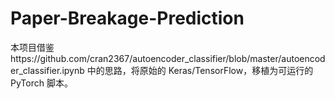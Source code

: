 # Paper-Breakage-Prediction

本项目借鉴https://github.com/cran2367/autoencoder_classifier/blob/master/autoencoder_classifier.ipynb 中的思路，将原始的 Keras/TensorFlow，移植为可运行的 PyTorch 脚本。
